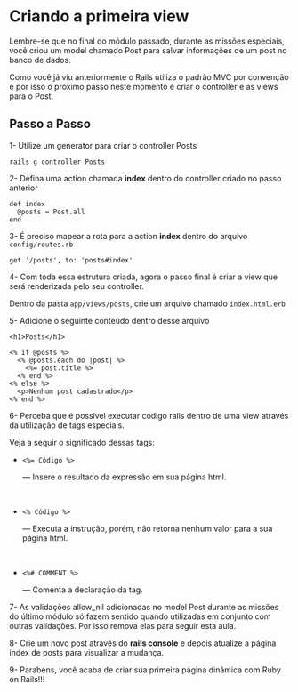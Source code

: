 # Criando a primeira view

Lembre-se que no final do módulo passado, durante as missões especiais, você criou um model chamado Post para salvar informações de um post no banco de dados.

Como você já viu anteriormente o Rails utiliza o padrão MVC por convenção e por isso o próximo passo neste momento é criar o controller e as views para o Post.



## Passo a Passo

1- Utilize um generator para criar o controller Posts

```
rails g controller Posts
```



2- Defina uma action chamada **index** dentro do controller criado no passo anterior

```
def index
  @posts = Post.all
end
```



3- É preciso mapear a rota para a action **index** dentro do arquivo `config/routes.rb`

```
get '/posts', to: 'posts#index'
```



4- Com toda essa estrutura criada, agora o passo final é criar a view que será renderizada pelo seu controller. 

Dentro da pasta `app/views/posts`, crie um arquivo chamado `index.html.erb`



5- Adicione o seguinte conteúdo dentro desse arquivo

```
<h1>Posts</h1>

<% if @posts %>
  <% @posts.each do |post| %>
    <%= post.title %>
  <% end %>
<% else %>
  <p>Nenhum post cadastrado</p>
<% end %>
```



6- Perceba que é possível executar código rails dentro de uma view através da utilização de tags especiais. 

Veja a seguir o significado dessas tags:

- ```
  <%= Código %>
  ```

   — Insere o resultado da expressão em sua página html.

  ​

- ```
  <% Código %>
  ```

   — Executa a instrução, porém, não retorna nenhum valor para a sua página html.

  ​

- ```
  <%# COMMENT %>
  ```

   — Comenta a declaração da tag.

7- As validações allow_nil adicionadas no model Post durante as missões do último módulo só fazem sentido quando utilizadas em conjunto com outras validações. Por isso remova elas para seguir esta aula.

8- Crie um novo post através do **rails console** e depois atualize a página index de posts para visualizar a mudança.

9- Parabéns, você acaba de criar sua primeira página dinâmica com Ruby on Rails!!!